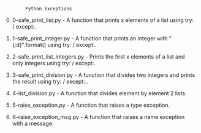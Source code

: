 			Python Exceptions
0. 0-safe_print_list.py - A function that prints x elements of a list using try: / except:.

1. 1-safe_print_integer.py - A function that prints an integer with "{:d}".format() using try: / except:.

2. 2-safe_print_list_integers.py - Prints the first x elements of a list and only integers using try: / except:.

3. 3-safe_print_division.py - A function that divides two integers and prints the result using try: / except:..

4. 4-list_division.py - A function that divides element by element 2 lists.

5. 5-raise_exception.py - A function that raises a type exception.

6. 6-raise_exception_msg.py - A function that raises a name exception with a message.
